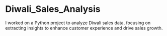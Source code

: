 # Diwali_Sales_Analysis

I worked on a Python project to analyze Diwali sales data, focusing on extracting insights to enhance customer experience and drive sales growth.
